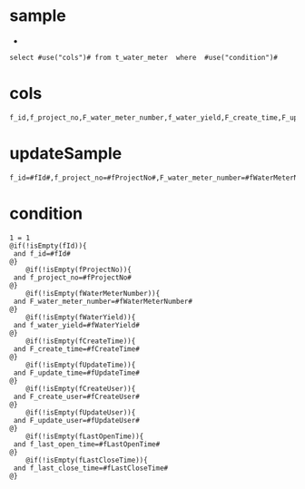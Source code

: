 sample
===
*

    select #use("cols")# from t_water_meter  where  #use("condition")#

cols
===
	f_id,f_project_no,F_water_meter_number,f_water_yield,F_create_time,F_update_time,F_create_user,F_update_user,f_last_open_time,f_last_close_time

updateSample
===

	f_id=#fId#,f_project_no=#fProjectNo#,F_water_meter_number=#fWaterMeterNumber#,f_water_yield=#fWaterYield#,F_create_time=#fCreateTime#,F_update_time=#fUpdateTime#,F_create_user=#fCreateUser#,F_update_user=#fUpdateUser#,f_last_open_time=#fLastOpenTime#,f_last_close_time=#fLastCloseTime#

condition
===

    1 = 1
    @if(!isEmpty(fId)){
     and f_id=#fId#
    @}
        @if(!isEmpty(fProjectNo)){
     and f_project_no=#fProjectNo#
    @}
        @if(!isEmpty(fWaterMeterNumber)){
     and F_water_meter_number=#fWaterMeterNumber#
    @}
        @if(!isEmpty(fWaterYield)){
     and f_water_yield=#fWaterYield#
    @}
        @if(!isEmpty(fCreateTime)){
     and F_create_time=#fCreateTime#
    @}
        @if(!isEmpty(fUpdateTime)){
     and F_update_time=#fUpdateTime#
    @}
        @if(!isEmpty(fCreateUser)){
     and F_create_user=#fCreateUser#
    @}
        @if(!isEmpty(fUpdateUser)){
     and F_update_user=#fUpdateUser#
    @}
        @if(!isEmpty(fLastOpenTime)){
     and f_last_open_time=#fLastOpenTime#
    @}
        @if(!isEmpty(fLastCloseTime)){
     and f_last_close_time=#fLastCloseTime#
    @}
    